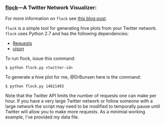 ### [flock](http://drbunsen.github.com/flock/)&mdash;A Twitter Network Visualizer:

For more information on `flock` see [this blog post](http://www.drbunsen.org/twitter-hive-plots.html).

`flock` is a simple tool for generating hive plots from your Twitter network. `flock` uses Python 2.7 and has the following dependencies:

+ [Requests](http://docs.python-requests.org/en/latest/index.html)  
+ [ujson](http://pypi.python.org/pypi/ujson/)  

To run flock, issue this command:

```
$ python flock.py <twitter-id>
```

To generate a hive plot for me, @DrBunsen here is the command:

```
$ python flock.py 14621493
```

Note that the Twitter API limits the number of requests one can make per hour. If you have
a very large Twitter network or follow someone with a large network the script
may need to be modified to temporally pause until Twitter will allow you to make more
requests. As a minimial working example, I've provided my data file.
